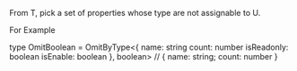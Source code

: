 From T, pick a set of properties whose type are not assignable to U.

For Example

type OmitBoolean = OmitByType<{
name: string
count: number
isReadonly: boolean
isEnable: boolean
}, boolean> // { name: string; count: number }